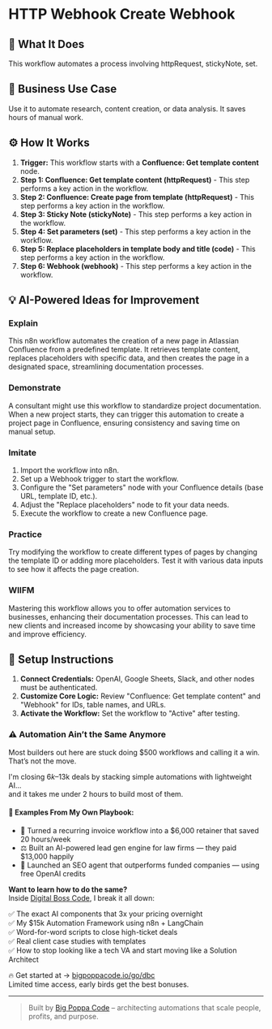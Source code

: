 # HTTP Webhook Create Webhook

## 🚀 What It Does
This workflow automates a process involving httpRequest, stickyNote, set.

## 💼 Business Use Case
Use it to automate research, content creation, or data analysis. It saves hours of manual work.

## ⚙️ How It Works
1.  **Trigger:** This workflow starts with a **Confluence: Get template content** node.
2. **Step 1: Confluence: Get template content (httpRequest)** - This step performs a key action in the workflow.
3. **Step 2: Confluence: Create page from template (httpRequest)** - This step performs a key action in the workflow.
4. **Step 3: Sticky Note (stickyNote)** - This step performs a key action in the workflow.
5. **Step 4: Set parameters (set)** - This step performs a key action in the workflow.
6. **Step 5: Replace placeholders in template body and title (code)** - This step performs a key action in the workflow.
7. **Step 6: Webhook (webhook)** - This step performs a key action in the workflow.

## 💡 AI-Powered Ideas for Improvement
### Explain
This n8n workflow automates the creation of a new page in Atlassian Confluence from a predefined template. It retrieves template content, replaces placeholders with specific data, and then creates the page in a designated space, streamlining documentation processes.

### Demonstrate
A consultant might use this workflow to standardize project documentation. When a new project starts, they can trigger this automation to create a project page in Confluence, ensuring consistency and saving time on manual setup.

### Imitate
1. Import the workflow into n8n.
2. Set up a Webhook trigger to start the workflow.
3. Configure the "Set parameters" node with your Confluence details (base URL, template ID, etc.).
4. Adjust the "Replace placeholders" node to fit your data needs.
5. Execute the workflow to create a new Confluence page.

### Practice
Try modifying the workflow to create different types of pages by changing the template ID or adding more placeholders. Test it with various data inputs to see how it affects the page creation.

### WIIFM
Mastering this workflow allows you to offer automation services to businesses, enhancing their documentation processes. This can lead to new clients and increased income by showcasing your ability to save time and improve efficiency.

## 🔧 Setup Instructions
1. **Connect Credentials:** OpenAI, Google Sheets, Slack, and other nodes must be authenticated.
2. **Customize Core Logic:** Review "Confluence: Get template content" and "Webhook" for IDs, table names, and URLs.
3. **Activate the Workflow:** Set the workflow to "Active" after testing.

### ⚠️ Automation Ain’t the Same Anymore

Most builders out here are stuck doing $500 workflows and calling it a win.  
That’s not the move.  

I'm closing $6k–$13k deals by stacking simple automations with lightweight AI...  
and it takes me under 2 hours to build most of them.

#### 🧠 Examples From My Own Playbook:
- 🔁 Turned a recurring invoice workflow into a $6,000 retainer that saved 20 hours/week  
- ⚖️ Built an AI-powered lead gen engine for law firms — they paid $13,000 happily  
- 🚀 Launched an SEO agent that outperforms funded companies — using free OpenAI credits  

**Want to learn how to do the same?**  
Inside [Digital Boss Code](https://bigpoppacode.io/go/dbc), I break it all down:

✅ The exact AI components that 3x your pricing overnight  
✅ My $15k Automation Framework using n8n + LangChain  
✅ Word-for-word scripts to close high-ticket deals  
✅ Real client case studies with templates  
✅ How to stop looking like a tech VA and start moving like a Solution Architect  

🔥 Get started at → [bigpoppacode.io/go/dbc](https://bigpoppacode.io/go/dbc)  
Limited time access, early birds get the best bonuses.

---
> Built by [Big Poppa Code](https://bigpoppacode.io) – architecting automations that scale people, profits, and purpose.
